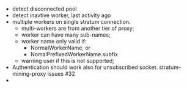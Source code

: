 
 - detect disconnected pool
 - detect inavtive worker, last activity ago
 - multiple workers on single stratum connection.
   * multi-workers are from another tier of proxy;
   * worker can have many sub-names;
   * worker name only valid if:
     - NormalWorkerName, or
     - NomalPrefixedWorkerName.subfix
   * warning user if this is not supported;
 - Authentication should work also for unsubscribed socket. stratum-mining-proxy issues #32
 - 
